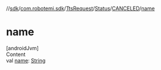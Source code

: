 //[sdk](../../../../../index.md)/[com.robotemi.sdk](../../../index.md)/[TtsRequest](../../index.md)/[Status](../index.md)/[CANCELED](index.md)/[name](name.md)



# name  
[androidJvm]  
Content  
val [name](name.md): [String](https://kotlinlang.org/api/latest/jvm/stdlib/kotlin/-string/index.html)  



